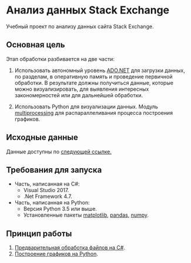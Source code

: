 # Анализ данных Stack Exchange

Учебный проект по анализу данных сайта Stack Exchange.

## Основная цель

Этап обработки разбивается на две части:

1. Использовать автономный уровень [ADO.NET](https://docs.microsoft.com/en-us/dotnet/framework/data/adonet/) для загрузки данных, по разделам, в оперативную память и проведение первичной обработки. В результате должны получиться данные, которые можно визуализировать, для выявления интересных закономерностей или для дальнейшей обработки.

2. Использовать Python для визуализации данных. Модуль [multiprocessing](https://docs.python.org/3.6/library/multiprocessing.html) для распараллеливания процесса построения графиков. 

## Исходные данные

Данные доступны по [следующей ссылке.](https://archive.org/details/stackexchange)

## Требования для запуска 

* Часть, написанная на C#:
  * Visual Studio 2017.
  * .Net Framework 4.7.
* Часть, написанная на Python:
  * Версия Python 3.5 или выше.
  * Установленные пакеты [matplotlib](https://matplotlib.org/), [pandas](http://pandas.pydata.org/), [numpy](http://www.numpy.org/).

## Принцип работы

1. [Предварительная обработка файлов на C#](/CSharp/README.md).
2. [Построение графиков на Python](/Python/README.md).
